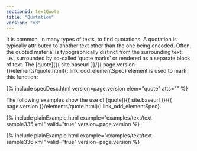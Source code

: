 ```yaml
---
sectionid: textQuote
title: "Quotation"
version: "v3"
---
```




It is common, in many types of texts, to find quotations. A quotation is typically
attributed
to another text other than the one being encoded. Often, the quoted material is
typographically distinct from the surrounding text; i.e., surrounded by so-called
‘quote marks’ or rendered as a separate block of text. The [quote]({{ site.baseurl }}/{{ page.version }}/elements/quote.html){:.link_odd_elementSpec} element is used to mark this function:



{% include specDesc.html version=page.version elem="quote" atts="" %}



The following examples show the use of [quote]({{ site.baseurl }}/{{ page.version }}/elements/quote.html){:.link_odd_elementSpec}.

{% include plainExample.html example="examples/text/text-sample335.xml" valid="true" version=page.version %}


{% include plainExample.html example="examples/text/text-sample336.xml" valid="true" version=page.version %}

